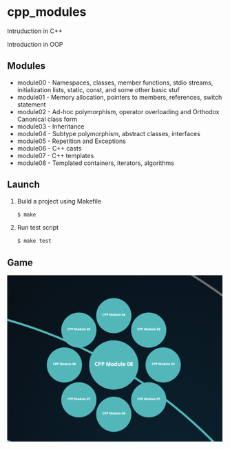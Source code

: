 # cpp_modules

Intruduction in С++

Introduction in OOP

## Modules

- module00 - Namespaces, classes, member functions, stdio streams, initialization lists, static, const, and some other basic stuf
- module01 - Memory allocation, pointers to members, references, switch statement
- module02 - Ad-hoc polymorphism, operator overloading and Orthodox Canonical class form
- module03 - Inheritance
- module04 - Subtype polymorphism, abstract classes, interfaces
- module05 - Repetition and Exceptions
- module06 - C++ casts
- module07 - C++ templates
- module08 - Templated containers, iterators, algorithms

## Launch

1. Build a project using Makefile

   ```sh
   $ make
   ```

2. Run test script

   ```sh
   $ make test
   ```

## Game

  <img src="./screenshot/fin.png" width="500" alt="game">
